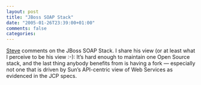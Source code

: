 ```yaml
---
layout: post
title: "JBoss SOAP Stack"
date: "2005-01-26T23:39:00+01:00"
comments: false
categories: 
---
```


<p><a href="http://www.1060.org/blogxter/entry?publicid=2A879B67D0F3E8F64F74C530DEC981A6">Steve</a> comments on the JBoss SOAP Stack. I share his view (or at least what I perceive to be his view :-): It&#8217;s hard enough to maintain one Open Source stack, and the last thing anybody benefits from is having a fork &#8212; especially not one that is driven by Sun&#8217;s API-centric view of Web Services as evidenced in the JCP specs.</p>


